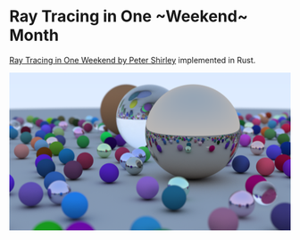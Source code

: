 # Ray Tracing in One ~Weekend~ Month
[Ray Tracing in One Weekend by Peter Shirley](https://raytracing.github.io/books/RayTracingInOneWeekend.html) implemented in Rust.

![output render](output-render.png)
